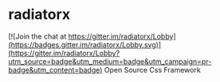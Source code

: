 # radiatorx

[![Join the chat at https://gitter.im/radiatorx/Lobby](https://badges.gitter.im/radiatorx/Lobby.svg)](https://gitter.im/radiatorx/Lobby?utm_source=badge&utm_medium=badge&utm_campaign=pr-badge&utm_content=badge)
Open Source Css Framework
